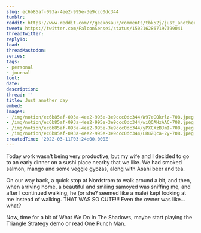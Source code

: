 ```yaml
---
slug: ec6b85af-093a-4ee2-995e-3e9ccc0dc344
tumblr:
reddit: https://www.reddit.com/r/geekosaur/comments/tbk52j/just_another_day/
tweet: https://twitter.com/FalconSensei/status/1502162867197399041
threadTwitter:
replyTo:
lead:
threadMastodon:
series:
tags:
- personal
- journal
toot:
date:
description:
thread: ''
title: Just another day
embed:
images:
- /img/notion/ec6b85af-093a-4ee2-995e-3e9ccc0dc344/W97eGOkrlz-708.jpeg
- /img/notion/ec6b85af-093a-4ee2-995e-3e9ccc0dc344/wiQOAHzAAC-708.jpeg
- /img/notion/ec6b85af-093a-4ee2-995e-3e9ccc0dc344/yPXCXzBJmI-708.jpeg
- /img/notion/ec6b85af-093a-4ee2-995e-3e9ccc0dc344/LRuZQca-2y-708.jpeg
createdTime: '2022-03-11T03:24:00.000Z'
---
```


Today work wasn’t being very productive, but my wife and I decided to go to an early dinner on a sushi place nearby that we like. We had smoked salmon, mango and some veggie gyozas, along with Asahi beer and tea.

On our way back, a quick stop at Nordstrom to walk around a bit, and then, when arriving home, a beautiful and smiling samoyed was sniffing me, and after I continued walking, he (or she? seemed like a male) kept looking at me instead of walking. THAT WAS SO CUTE!!! Even the owner was like... what?

Now, time for a bit of What We Do In The Shadows, maybe start playing the Triangle Strategy demo or read One Punch Man.